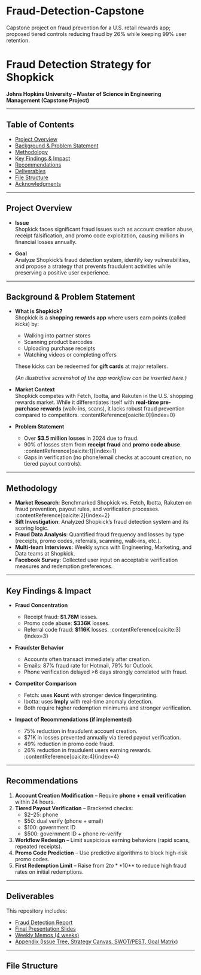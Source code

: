 # Fraud-Detection-Capstone
Capstone project on fraud prevention for a U.S. retail rewards app; proposed tiered controls reducing fraud by 26% while keeping 99% user retention.

# Fraud Detection Strategy for Shopkick

**Johns Hopkins University – Master of Science in Engineering Management (Capstone Project)**  

---

## Table of Contents  

- [Project Overview](#project-overview)  
- [Background & Problem Statement](#background--problem-statement)  
- [Methodology](#methodology)  
- [Key Findings & Impact](#key-findings--impact)  
- [Recommendations](#recommendations)  
- [Deliverables](#deliverables)  
- [File Structure](#file-structure)  
- [Acknowledgments](#acknowledgments)  

---

## Project Overview  

- **Issue**  
  Shopkick faces significant fraud issues such as account creation abuse, receipt falsification, and promo code exploitation, causing millions in financial losses annually.  

- **Goal**  
  Analyze Shopkick’s fraud detection system, identify key vulnerabilities, and propose a strategy that prevents fraudulent activities while preserving a positive user experience.  

---

## Background & Problem Statement  

- **What is Shopkick?**  
  Shopkick is a **shopping rewards app** where users earn points (called *kicks*) by:  
  - Walking into partner stores  
  - Scanning product barcodes  
  - Uploading purchase receipts  
  - Watching videos or completing offers  

  These kicks can be redeemed for **gift cards** at major retailers.  

  *(An illustrative screenshot of the app workflow can be inserted here.)*  

- **Market Context**  
  Shopkick competes with Fetch, Ibotta, and Rakuten in the U.S. shopping rewards market. While it differentiates itself with **real-time pre-purchase rewards** (walk-ins, scans), it lacks robust fraud prevention compared to competitors. :contentReference[oaicite:0]{index=0}

- **Problem Statement**  
  - Over **$3.5 million losses** in 2024 due to fraud.  
  - 90% of losses stem from **receipt fraud** and **promo code abuse**. :contentReference[oaicite:1]{index=1}  
  - Gaps in verification (no phone/email checks at account creation, no tiered payout controls).  

---

## Methodology  

- **Market Research**: Benchmarked Shopkick vs. Fetch, Ibotta, Rakuten on fraud prevention, payout rules, and verification processes. :contentReference[oaicite:2]{index=2}  
- **Sift Investigation**: Analyzed Shopkick’s fraud detection system and its scoring logic.  
- **Fraud Data Analysis**: Quantified fraud frequency and losses by type (receipts, promo codes, referrals, scanning, walk-ins, etc.).  
- **Multi-team Interviews**: Weekly syncs with Engineering, Marketing, and Data teams at Shopkick.  
- **Facebook Survey**: Collected user input on acceptable verification measures and redemption preferences.  

---

## Key Findings & Impact  

- **Fraud Concentration**  
  - Receipt fraud: **$1.76M** losses.  
  - Promo code abuse: **$336K** losses.  
  - Referral code fraud: **$116K** losses. :contentReference[oaicite:3]{index=3}  

- **Fraudster Behavior**  
  - Accounts often transact immediately after creation.  
  - Emails: 87% fraud rate for Hotmail, 79% for Outlook.  
  - Phone verification delayed >6 days strongly correlated with fraud.  

- **Competitor Comparison**  
  - Fetch: uses **Kount** with stronger device fingerprinting.  
  - Ibotta: uses **Imply** with real-time anomaly detection.  
  - Both require higher redemption minimums and stronger verification.  

- **Impact of Recommendations (if implemented)**  
  - 75% reduction in fraudulent account creation.  
  - $71K in losses prevented annually via tiered payout verification.  
  - 49% reduction in promo code fraud.  
  - 26% reduction in fraudulent users earning rewards. :contentReference[oaicite:4]{index=4}  

---

## Recommendations  

1. **Account Creation Modification** – Require **phone + email verification** within 24 hours.  
2. **Tiered Payout Verification** – Bracketed checks:  
   - $2–25: phone  
   - $50: dual verify (phone + email)  
   - $100: government ID  
   - $500: government ID + phone re-verify  
3. **Workflow Redesign** – Limit suspicious earning behaviors (rapid scans, repeated receipts).  
4. **Promo Code Prediction** – Use predictive algorithms to block high-risk promo codes.  
5. **First Redemption Limit** – Raise from $2 to **$10** to reduce high fraud rates on initial redemptions.  

---

## Deliverables  
This repository includes:  
- [Fraud Detection Report](./Fraud%20Detection%20Report.pdf)  
- [Final Presentation Slides](./Final%20Presentation%20Slides.pptx)  
- [Weekly Memos (4 weeks)](./logs/)  
- [Appendix (Issue Tree, Strategy Canvas, SWOT/PEST, Goal Matrix)](./appendix/)  

---

## File Structure  

